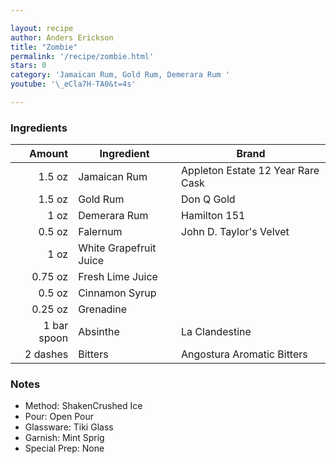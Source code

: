 ```yaml
---

layout: recipe
author: Anders Erickson
title: "Zombie"
permalink: '/recipe/zombie.html'
stars: 0
category: 'Jamaican Rum, Gold Rum, Demerara Rum '
youtube: '\_eCla7H-TA0&t=4s'

---
```


### Ingredients

| Amount  | Ingredient               | Brand                           |
| ----------: | ---------------------- | --------------------------------- |
|      1.5 oz | Jamaican Rum           | Appleton Estate 12 Year Rare Cask |
|      1.5 oz | Gold Rum               | Don Q Gold                        |
|        1 oz | Demerara Rum           | Hamilton 151                      |
|      0.5 oz | Falernum               | John D. Taylor's Velvet           |
|        1 oz | White Grapefruit Juice |
|     0.75 oz | Fresh Lime Juice       |
|      0.5 oz | Cinnamon Syrup         |
|     0.25 oz | Grenadine              |
| 1 bar spoon | Absinthe               | La Clandestine                    |
|    2 dashes | Bitters                | Angostura Aromatic Bitters        |

### Notes

- Method: ShakenCrushed Ice
- Pour: Open Pour
- Glassware: Tiki Glass
- Garnish: Mint Sprig
- Special Prep: None

